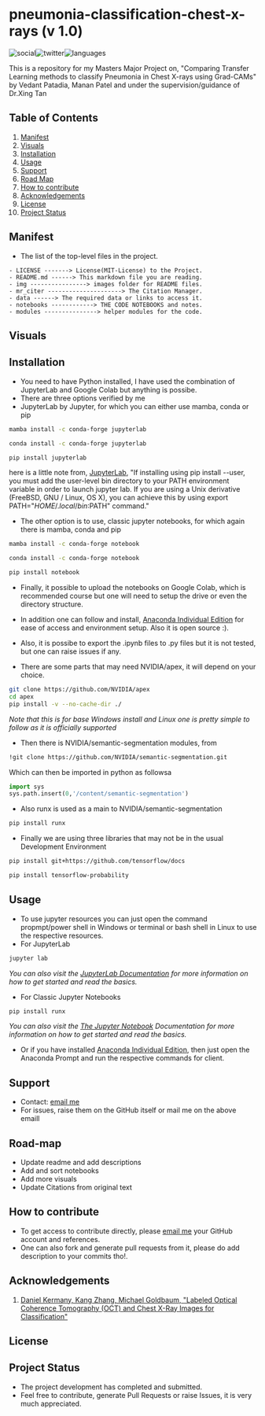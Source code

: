 # pneumonia-classification-chest-x-rays (v 1.0)

 ![social](https://img.shields.io/github/followers/VMrGamer?style=social)![twitter](https://img.shields.io/twitter/follow/VedantPat?style=social)![languages](https://img.shields.io/github/languages/count/VMrGamer/pneumonia-classification-chest-x-rays)

 This is a repository for my Masters Major Project on, "Comparing Transfer Learning methods to classify Pneumonia in Chest X-rays using Grad-CAMs" by Vedant Patadia, Manan Patel and under the supervision/guidance of Dr.Xing Tan


## Table of Contents

1.  [Manifest](#manifest)
2.  [Visuals](#visuals)
3.  [Installation](#installation)
4.  [Usage](#usage)
5.  [Support](#support)
6.  [Road Map](#road-map)
7.  [How to contribute](#how-to-contribute)
8.  [Acknowledgements](#acknowledgements)
9.  [License](#license)
10. [Project Status](#project-status)


## Manifest

- The list of the top-level files in the project.

```
- LICENSE -------> License(MIT-License) to the Project.
- README.md ------> This markdown file you are reading.
- img ----------------> images folder for README files.
- mr_citer ---------------------> The Citation Manager.
- data ------> The required data or links to access it.
- notebooks ------------> THE CODE NOTEBOOKS and notes.
- modules ---------------> helper modules for the code.
```


## Visuals



## Installation 

- You need to have Python installed, I have used the combination of JupyterLab and Google Colab but anything is possibe.
- There are three options verified by me
- JupyterLab by Jupyter, for which you can either use mamba, conda or pip

```bash
mamba install -c conda-forge jupyterlab
```

```bash
conda install -c conda-forge jupyterlab
```

```bash
pip install jupyterlab
```
here is a little note from, [JupyterLab](https://jupyter.org/install), "If installing using pip install --user, you must add the user-level bin directory to your PATH environment variable in order to launch jupyter lab. If you are using a Unix derivative (FreeBSD, GNU / Linux, OS X), you can achieve this by using export PATH="$HOME/.local/bin:$PATH" command."

- The other option is to use, classic jupyter notebooks, for which again there is mamba, conda and pip

```bash
mamba install -c conda-forge notebook
```

```bash
conda install -c conda-forge notebook
```

```bash
pip install notebook
```

- Finally, it possible to upload the notebooks on Google Colab, which is recommended course but one will need to setup the drive or even the directory structure.

- In addition one can follow and install, [Anaconda Individual Edition](https://www.anaconda.com/products/individual) for ease of access and environment setup. Also it is open source :).

- Also, it is possibe to export the .ipynb files to .py files but it is not tested, but one can raise issues if any.

- There are some parts that may need NVIDIA/apex, it will depend on your choice. 

```bash
git clone https://github.com/NVIDIA/apex
cd apex
pip install -v --no-cache-dir ./
```

_Note that this is for base Windows install and Linux one is pretty simple to follow as it is officially supported_

- Then there is NVIDIA/semantic-segmentation modules, from

```bash
!git clone https://github.com/NVIDIA/semantic-segmentation.git
``` 

Which can then be imported in python as followsa
```python
import sys
sys.path.insert(0,'/content/semantic-segmentation')
```

- Also runx is used as a main to NVIDIA/semantic-segmentation

```bash
pip install runx
```

- Finally we are using three libraries that may not be in the usual Development Environment

```bash
pip install git+https://github.com/tensorflow/docs
```

```bash
pip install tensorflow-probability
```


## Usage

- To use jupyter resources you can just open the command propmpt/power shell in Windows or terminal or bash shell in Linux to use the respective resources.
- For JupyterLab

```bash
jupyter lab
```

_You can also visit the [JupyterLab Documentation](https://jupyterlab.readthedocs.io/en/stable/index.html) for more information on how to get started and read the basics._

- For Classic Jupyter Notebooks

```bash
pip install runx
```

_You can also visit the [The Jupyter Notebook](https://jupyter-notebook.readthedocs.io/en/latest/?badge=latest) Documentation for more information on how to get started and read the basics._

- Or if you have installed [Anaconda Individual Edition](https://www.anaconda.com/products/individual), then just open the Anaconda Prompt and run the respective commands for client.

## Support

- Contact: [email me](v.mr.gamer@gmail.com)
- For issues, raise them on the GitHub itself or mail me on the above emaill


## Road-map

- Update readme and add descriptions
- Add and sort notebooks
- Add more visuals
- Update Citations from original text


## How to contribute

- To get access to contribute directly, please [email me](v.mr.gamer@gmail.com) your GitHub account and references.
- One can also fork and generate pull requests from it, please do add description to your commits tho!.


## Acknowledgements

1. [Daniel Kermany, Kang Zhang, Michael Goldbaum, "Labeled Optical Coherence Tomography (OCT) and Chest X-Ray Images for Classification"](https://data.mendeley.com/datasets/rscbjbr9sj/2)


## License


## Project Status

- The project development has completed and submitted.
- Feel free to contribute, generate Pull Requests or raise Issues, it is very much appreciated.